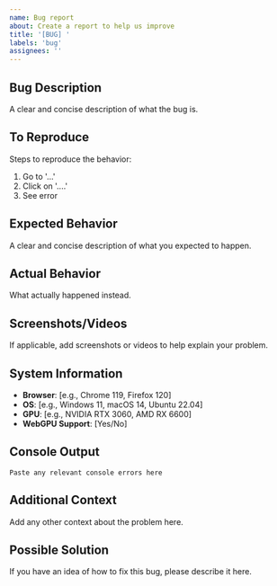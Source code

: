 ```yaml
---
name: Bug report
about: Create a report to help us improve
title: '[BUG] '
labels: 'bug'
assignees: ''
---
```


## Bug Description
A clear and concise description of what the bug is.

## To Reproduce
Steps to reproduce the behavior:
1. Go to '...'
2. Click on '....'
3. See error

## Expected Behavior
A clear and concise description of what you expected to happen.

## Actual Behavior
What actually happened instead.

## Screenshots/Videos
If applicable, add screenshots or videos to help explain your problem.

## System Information
- **Browser**: [e.g., Chrome 119, Firefox 120]
- **OS**: [e.g., Windows 11, macOS 14, Ubuntu 22.04]
- **GPU**: [e.g., NVIDIA RTX 3060, AMD RX 6600]
- **WebGPU Support**: [Yes/No]

## Console Output
```
Paste any relevant console errors here
```

## Additional Context
Add any other context about the problem here.

## Possible Solution
If you have an idea of how to fix this bug, please describe it here.